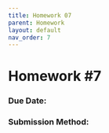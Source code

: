 ```yaml
---
title: Homework 07
parent: Homework
layout: default
nav_order: 7
---
```


# Homework #7

### Due Date: <Coming Soon>
### Submission Method: <Coming Soon>